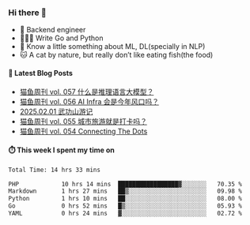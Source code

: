 ### Hi there 👋

- 🔧 Backend engineer
- 👨🏻‍💻 Write Go and Python
- 🔭 Know a little something about ML, DL(specially in NLP)
- 🐱 A cat by nature, but really don’t like eating fish(the food)

#### 📖 Latest Blog Posts
<!-- BLOG-POST-LIST:START -->
- [猫鱼周刊 vol. 057 什么是推理语言大模型？](https://ameow.xyz/archives/weekly-057)
- [猫鱼周刊 vol. 056 AI Infra 会是今年风口吗？](https://ameow.xyz/archives/weekly-056)
- [2025.02.01 武功山游记](https://ameow.xyz/archives/2025-02-01-wugong-mountain)
- [猫鱼周刊 vol. 055 城市旅游就是打卡吗？](https://ameow.xyz/archives/weekly-055)
- [猫鱼周刊 vol. 054 Connecting The Dots](https://ameow.xyz/archives/weekly-054)
<!-- BLOG-POST-LIST:END -->

#### ⏱️ This week I spent my time on
<!--START_SECTION:waka-->

```txt
Total Time: 14 hrs 33 mins

PHP            10 hrs 14 mins  █████████████████▓░░░░░░░   70.35 %
Markdown       1 hrs 27 mins   ██▒░░░░░░░░░░░░░░░░░░░░░░   09.98 %
Python         1 hrs 10 mins   ██░░░░░░░░░░░░░░░░░░░░░░░   08.00 %
Go             0 hrs 52 mins   █▒░░░░░░░░░░░░░░░░░░░░░░░   05.93 %
YAML           0 hrs 24 mins   ▓░░░░░░░░░░░░░░░░░░░░░░░░   02.72 %
```

<!--END_SECTION:waka-->

<!--
**LeslieLeung/LeslieLeung** is a ✨ _special_ ✨ repository because its `README.md` (this file) appears on your GitHub profile.

Here are some ideas to get you started:

- 🔭 I’m currently working on ...
- 🌱 I’m currently learning ...
- 👯 I’m looking to collaborate on ...
- 🤔 I’m looking for help with ...
- 💬 Ask me about ...
- 📫 How to reach me: ...
- 😄 Pronouns: ...
- ⚡ Fun fact: ...
-->
